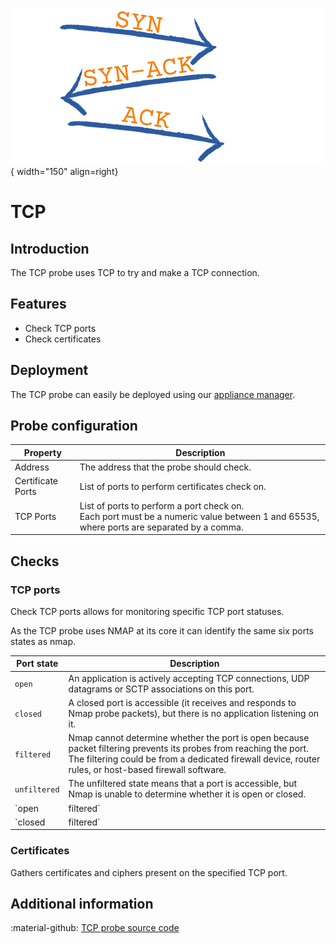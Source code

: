 ![TCP](../../images/probe_tcp.png){ width="150" align=right}

# TCP

## Introduction

The TCP probe uses TCP to try and make a TCP connection.

## Features

* Check TCP ports
* Check certificates

## Deployment

The TCP probe can easily be deployed using our [appliance manager](./appliance/appliance_manager.md).

## Probe configuration

Property          | Description
------------------|------------------------
Address           | The address that the probe should check.
Certificate Ports | List of ports to perform certificates check on.
TCP Ports         | List of ports to perform a port check on.<br>Each port must be a numeric value between 1 and 65535, where ports are separated by a comma.

## Checks

### TCP ports

Check TCP ports allows for monitoring specific TCP port statuses.

As the TCP probe uses NMAP at its core it can identify the same six ports states as nmap.

Port state        | Description
------------------|----------------------------------------
`open`            | An application is actively accepting TCP connections, UDP datagrams or SCTP associations on this port.
`closed`          | A closed port is accessible (it receives and responds to Nmap probe packets), but there is no application listening on it.
`filtered`        | Nmap cannot determine whether the port is open because packet filtering prevents its probes from reaching the port. The filtering could be from a dedicated firewall device, router rules, or host-based firewall software.
`unfiltered`      | The unfiltered state means that a port is accessible, but Nmap is unable to determine whether it is open or closed.
`open|filtered`   | Nmap places ports in this state when it is unable to determine whether a port is open or filtered.
`closed|filtered` | This state is used when Nmap is unable to determine whether a port is closed or filtered.

### Certificates

Gathers certificates and ciphers present on the specified TCP port.

## Additional information

:material-github: [TCP probe source code](https://github.com/infrasonar/tcp-probe)